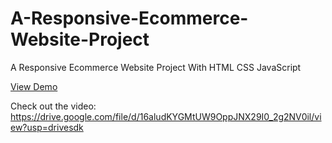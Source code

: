 # A-Responsive-Ecommerce-Website-Project
A Responsive Ecommerce Website Project With HTML CSS JavaScript

[View Demo](https://billalben.github.io/evara-ecommerce/)

Check out the video:
https://drive.google.com/file/d/16aludKYGMtUW9OppJNX29I0_2g2NV0il/view?usp=drivesdk

